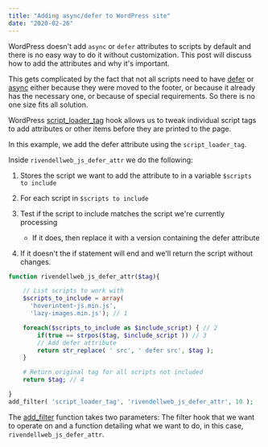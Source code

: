 ```yaml
---
title: "Adding async/defer to WordPress site"
date: "2020-02-26"
---
```


WordPress doesn't add `async` or `defer` attributes to scripts by default and there is no easy way to do it without customization. This post will discuss how to add the attributes and why it's important.

This gets complicated by the fact that not all scripts need to have [defer](https://html.spec.whatwg.org/multipage/scripting.html#attr-script-defer) or [async](https://html.spec.whatwg.org/multipage/scripting.html#attr-script-async) either because they were moved to the footer, or because it already has the necessary one, or because of special requirements. So there is no one size fits all solution.

WordPress [script\_loader\_tag](https://developer.wordpress.org/reference/hooks/script_loader_tag/) hook allows us to tweak individual script tags to add attributes or other items before they are printed to the page.

In this example, we add the defer attribute using the `script_loader_tag`.

Inside `rivendellweb_js_defer_attr` we do the following:

1. Stores the script we want to add the attribute to in a variable `$scripts to include`
2. For each script in `$scripts to include`
3. Test if the script to include matches the script we're currently processing
    
    - If it does, then replace it with a version containing the defer attribute
4. If it doesn't the if statement will end and we'll return the script without changes.

```php
function rivendellweb_js_defer_attr($tag){

    // List scripts to work with
    $scripts_to_include = array(
      'hoverintent-js.min.js',
      'lazy-images.min.js'); // 1

    foreach($scripts_to_include as $include_script) { // 2
        if(true == strpos($tag, $include_script )) // 3
        // Add defer attribute
        return str_replace( ' src', ' defer src', $tag ); 
    }

    # Return original tag for all scripts not included
    return $tag; // 4

}
add_filter( 'script_loader_tag', 'rivendellweb_js_defer_attr', 10 );
```

The [add\_filter](https://developer.wordpress.org/reference/functions/add_filter/) function takes two parameters: The filter hook that we want to operate on and a function detailing what we want to do, in this case, `rivendellweb_js_defer_attr`.
